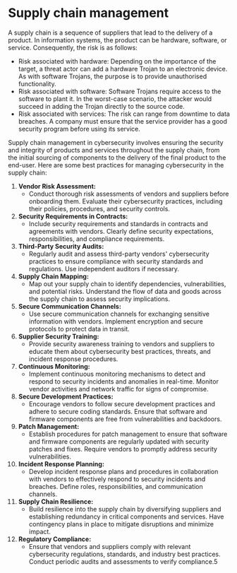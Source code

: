 # Supply chain management

A supply chain is a sequence of suppliers that lead to the delivery of a product. In information systems, the product can be hardware, software, or service. Consequently, the risk is as follows:

* Risk associated with hardware: Depending on the importance of the target, a threat actor can add a hardware Trojan to an electronic device. As with software Trojans, the purpose is to provide unauthorised functionality.
* Risk associated with software: Software Trojans require access to the software to plant it. In the worst-case scenario, the attacker would succeed in adding the Trojan directly to the source code.
* Risk associated with services: The risk can range from downtime to data breaches. A company must ensure that the service provider has a good security program before using its service.



Supply chain management in cybersecurity involves ensuring the security and integrity of products and services throughout the supply chain, from the initial sourcing of components to the delivery of the final product to the end-user. Here are some best practices for managing cybersecurity in the supply chain:

1. **Vendor Risk Assessment:**
   * Conduct thorough risk assessments of vendors and suppliers before onboarding them. Evaluate their cybersecurity practices, including their policies, procedures, and security controls.
2. **Security Requirements in Contracts:**
   * Include security requirements and standards in contracts and agreements with vendors. Clearly define security expectations, responsibilities, and compliance requirements.
3. **Third-Party Security Audits:**
   * Regularly audit and assess third-party vendors' cybersecurity practices to ensure compliance with security standards and regulations. Use independent auditors if necessary.
4. **Supply Chain Mapping:**
   * Map out your supply chain to identify dependencies, vulnerabilities, and potential risks. Understand the flow of data and goods across the supply chain to assess security implications.
5. **Secure Communication Channels:**
   * Use secure communication channels for exchanging sensitive information with vendors. Implement encryption and secure protocols to protect data in transit.
6. **Supplier Security Training:**
   * Provide security awareness training to vendors and suppliers to educate them about cybersecurity best practices, threats, and incident response procedures.
7. **Continuous Monitoring:**
   * Implement continuous monitoring mechanisms to detect and respond to security incidents and anomalies in real-time. Monitor vendor activities and network traffic for signs of compromise.
8. **Secure Development Practices:**
   * Encourage vendors to follow secure development practices and adhere to secure coding standards. Ensure that software and firmware components are free from vulnerabilities and backdoors.
9. **Patch Management:**
   * Establish procedures for patch management to ensure that software and firmware components are regularly updated with security patches and fixes. Require vendors to promptly address security vulnerabilities.
10. **Incident Response Planning:**
    * Develop incident response plans and procedures in collaboration with vendors to effectively respond to security incidents and breaches. Define roles, responsibilities, and communication channels.
11. **Supply Chain Resilience:**
    * Build resilience into the supply chain by diversifying suppliers and establishing redundancy in critical components and services. Have contingency plans in place to mitigate disruptions and minimize impact.
12. **Regulatory Compliance:**
    * Ensure that vendors and suppliers comply with relevant cybersecurity regulations, standards, and industry best practices. Conduct periodic audits and assessments to verify compliance.5

